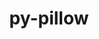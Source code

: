 ---
title: "py-pillow"
layout: cache
categories: [package, develop-2023-10-29]
meta: {"versions": ["10.0.0"], "compilers": ["apple-clang@=15.0.0", "gcc@=11.1.0", "gcc@=11.3.0", "gcc@=11.4.0", "gcc@=7.5.0", "gcc@=9.4.0", "oneapi@=2023.2.0"], "oss": ["ubuntu18.04", "ubuntu20.04", "ubuntu22.04", "ventura"], "platforms": ["darwin", "linux"], "targets": ["aarch64", "neoverse_v1", "ppc64le", "x86_64_v3"], "stacks": ["data-vis-sdk", "e4s", "e4s-neoverse_v1", "e4s-oneapi", "e4s-power", "e4s-rocm-external", "ml-darwin-aarch64-mps", "ml-linux-x86_64-cpu", "ml-linux-x86_64-cuda", "ml-linux-x86_64-rocm", "radiuss", "root"], "num_specs": 17, "num_specs_by_stack": {"ml-darwin-aarch64-mps": 1, "root": 17, "radiuss": 1, "e4s-neoverse_v1": 2, "e4s-power": 2, "data-vis-sdk": 2, "e4s": 3, "e4s-rocm-external": 1, "e4s-oneapi": 3, "ml-linux-x86_64-cuda": 3, "ml-linux-x86_64-cpu": 3, "ml-linux-x86_64-rocm": 2}}
spec_details: [{"hash": "gk3vbbia6fh5ur2tghfa2do7l5m74e22", "compiler": "apple-clang@=15.0.0", "versions": ["10.0.0"], "os": "ventura", "platform": "darwin", "target": "aarch64", "variants": ["build_system=python_pip", "~freetype", "~imagequant", "+jpeg", "~jpeg2000", "~lcms", "~raqm", "~tiff", "~webp", "~xcb", "+zlib"], "stacks": ["ml-darwin-aarch64-mps", "root"], "size": "-", "tarball": "https://binaries.spack.io/develop-2023-10-29/build_cache/darwin-ventura-aarch64/apple-clang-15.0.0/py-pillow-10.0.0/darwin-ventura-aarch64-apple-clang-15.0.0-py-pillow-10.0.0-gk3vbbia6fh5ur2tghfa2do7l5m74e22.spack"}, {"hash": "6thmstl3ixnwk5asw6fv33qrxnt6ssya", "compiler": "gcc@=7.5.0", "versions": ["10.0.0"], "os": "ubuntu18.04", "platform": "linux", "target": "x86_64_v3", "variants": ["build_system=python_pip", "~freetype", "~imagequant", "+jpeg", "~jpeg2000", "~lcms", "~raqm", "~tiff", "~webp", "~xcb", "+zlib"], "stacks": ["radiuss", "root"], "size": "-", "tarball": "https://binaries.spack.io/develop-2023-10-29/build_cache/linux-ubuntu18.04-x86_64_v3/gcc-7.5.0/py-pillow-10.0.0/linux-ubuntu18.04-x86_64_v3-gcc-7.5.0-py-pillow-10.0.0-6thmstl3ixnwk5asw6fv33qrxnt6ssya.spack"}, {"hash": "fvldcwbuytzo73fqwk3twxkkjz7w2fuc", "compiler": "gcc@=11.4.0", "versions": ["10.0.0"], "os": "ubuntu20.04", "platform": "linux", "target": "neoverse_v1", "variants": ["build_system=python_pip", "~freetype", "~imagequant", "+jpeg", "~jpeg2000", "~lcms", "~raqm", "~tiff", "~webp", "~xcb", "+zlib"], "stacks": ["e4s-neoverse_v1", "root"], "size": "-", "tarball": "https://binaries.spack.io/develop-2023-10-29/build_cache/linux-ubuntu20.04-neoverse_v1/gcc-11.4.0/py-pillow-10.0.0/linux-ubuntu20.04-neoverse_v1-gcc-11.4.0-py-pillow-10.0.0-fvldcwbuytzo73fqwk3twxkkjz7w2fuc.spack"}, {"hash": "ips63eaih37oojlufo6en7fo3amtdxbn", "compiler": "gcc@=11.4.0", "versions": ["10.0.0"], "os": "ubuntu20.04", "platform": "linux", "target": "neoverse_v1", "variants": ["build_system=python_pip", "~freetype", "~imagequant", "+jpeg", "~jpeg2000", "~lcms", "~raqm", "~tiff", "~webp", "~xcb", "+zlib"], "stacks": ["e4s-neoverse_v1", "root"], "size": "-", "tarball": "https://binaries.spack.io/develop-2023-10-29/build_cache/linux-ubuntu20.04-neoverse_v1/gcc-11.4.0/py-pillow-10.0.0/linux-ubuntu20.04-neoverse_v1-gcc-11.4.0-py-pillow-10.0.0-ips63eaih37oojlufo6en7fo3amtdxbn.spack"}, {"hash": "xjhb3tuqm62bojiy2yxe3wif7odgcenr", "compiler": "gcc@=9.4.0", "versions": ["10.0.0"], "os": "ubuntu20.04", "platform": "linux", "target": "ppc64le", "variants": ["build_system=python_pip", "~freetype", "~imagequant", "+jpeg", "~jpeg2000", "~lcms", "~raqm", "~tiff", "~webp", "~xcb", "+zlib"], "stacks": ["e4s-power", "root"], "size": "-", "tarball": "https://binaries.spack.io/develop-2023-10-29/build_cache/linux-ubuntu20.04-ppc64le/gcc-9.4.0/py-pillow-10.0.0/linux-ubuntu20.04-ppc64le-gcc-9.4.0-py-pillow-10.0.0-xjhb3tuqm62bojiy2yxe3wif7odgcenr.spack"}, {"hash": "jo3dqaff5a6inqpo46itknpt3uwcygzt", "compiler": "gcc@=9.4.0", "versions": ["10.0.0"], "os": "ubuntu20.04", "platform": "linux", "target": "ppc64le", "variants": ["build_system=python_pip", "~freetype", "~imagequant", "+jpeg", "~jpeg2000", "~lcms", "~raqm", "~tiff", "~webp", "~xcb", "+zlib"], "stacks": ["e4s-power", "root"], "size": "-", "tarball": "https://binaries.spack.io/develop-2023-10-29/build_cache/linux-ubuntu20.04-ppc64le/gcc-9.4.0/py-pillow-10.0.0/linux-ubuntu20.04-ppc64le-gcc-9.4.0-py-pillow-10.0.0-jo3dqaff5a6inqpo46itknpt3uwcygzt.spack"}, {"hash": "olf435i5nckogo2nw454ohcehrleyjop", "compiler": "gcc@=11.1.0", "versions": ["10.0.0"], "os": "ubuntu20.04", "platform": "linux", "target": "x86_64_v3", "variants": ["build_system=python_pip", "~freetype", "~imagequant", "+jpeg", "~jpeg2000", "~lcms", "~raqm", "~tiff", "~webp", "~xcb", "+zlib"], "stacks": ["data-vis-sdk", "root"], "size": "-", "tarball": "https://binaries.spack.io/develop-2023-10-29/build_cache/linux-ubuntu20.04-x86_64_v3/gcc-11.1.0/py-pillow-10.0.0/linux-ubuntu20.04-x86_64_v3-gcc-11.1.0-py-pillow-10.0.0-olf435i5nckogo2nw454ohcehrleyjop.spack"}, {"hash": "vgjg3rjlmr52czqa4irzhu6yndkx5f6d", "compiler": "gcc@=11.1.0", "versions": ["10.0.0"], "os": "ubuntu20.04", "platform": "linux", "target": "x86_64_v3", "variants": ["build_system=python_pip", "~freetype", "~imagequant", "+jpeg", "~jpeg2000", "~lcms", "~raqm", "~tiff", "~webp", "~xcb", "+zlib"], "stacks": ["data-vis-sdk", "root"], "size": "-", "tarball": "https://binaries.spack.io/develop-2023-10-29/build_cache/linux-ubuntu20.04-x86_64_v3/gcc-11.1.0/py-pillow-10.0.0/linux-ubuntu20.04-x86_64_v3-gcc-11.1.0-py-pillow-10.0.0-vgjg3rjlmr52czqa4irzhu6yndkx5f6d.spack"}, {"hash": "h7ibvmjjkn4oflgwtobhzo5wec4srugf", "compiler": "gcc@=11.4.0", "versions": ["10.0.0"], "os": "ubuntu20.04", "platform": "linux", "target": "x86_64_v3", "variants": ["build_system=python_pip", "~freetype", "~imagequant", "+jpeg", "~jpeg2000", "~lcms", "~raqm", "~tiff", "~webp", "~xcb", "+zlib"], "stacks": ["e4s", "root"], "size": "-", "tarball": "https://binaries.spack.io/develop-2023-10-29/build_cache/linux-ubuntu20.04-x86_64_v3/gcc-11.4.0/py-pillow-10.0.0/linux-ubuntu20.04-x86_64_v3-gcc-11.4.0-py-pillow-10.0.0-h7ibvmjjkn4oflgwtobhzo5wec4srugf.spack"}, {"hash": "6xqmtwntqfaprpzn7hnhbubwmegrxvtw", "compiler": "gcc@=11.4.0", "versions": ["10.0.0"], "os": "ubuntu20.04", "platform": "linux", "target": "x86_64_v3", "variants": ["build_system=python_pip", "~freetype", "~imagequant", "+jpeg", "~jpeg2000", "~lcms", "~raqm", "~tiff", "~webp", "~xcb", "+zlib"], "stacks": ["e4s", "e4s-rocm-external", "root"], "size": "-", "tarball": "https://binaries.spack.io/develop-2023-10-29/build_cache/linux-ubuntu20.04-x86_64_v3/gcc-11.4.0/py-pillow-10.0.0/linux-ubuntu20.04-x86_64_v3-gcc-11.4.0-py-pillow-10.0.0-6xqmtwntqfaprpzn7hnhbubwmegrxvtw.spack"}, {"hash": "fvaeyti4sczwivbnut5ttjjqevfqmsit", "compiler": "gcc@=11.4.0", "versions": ["10.0.0"], "os": "ubuntu20.04", "platform": "linux", "target": "x86_64_v3", "variants": ["build_system=python_pip", "~freetype", "~imagequant", "+jpeg", "~jpeg2000", "~lcms", "~raqm", "~tiff", "~webp", "~xcb", "+zlib"], "stacks": ["e4s", "root"], "size": "-", "tarball": "https://binaries.spack.io/develop-2023-10-29/build_cache/linux-ubuntu20.04-x86_64_v3/gcc-11.4.0/py-pillow-10.0.0/linux-ubuntu20.04-x86_64_v3-gcc-11.4.0-py-pillow-10.0.0-fvaeyti4sczwivbnut5ttjjqevfqmsit.spack"}, {"hash": "p4tbowkiainh4vbzbhrlurbupjarchqy", "compiler": "oneapi@=2023.2.0", "versions": ["10.0.0"], "os": "ubuntu20.04", "platform": "linux", "target": "x86_64_v3", "variants": ["build_system=python_pip", "~freetype", "~imagequant", "+jpeg", "~jpeg2000", "~lcms", "~raqm", "~tiff", "~webp", "~xcb", "+zlib"], "stacks": ["e4s-oneapi", "root"], "size": "-", "tarball": "https://binaries.spack.io/develop-2023-10-29/build_cache/linux-ubuntu20.04-x86_64_v3/oneapi-2023.2.0/py-pillow-10.0.0/linux-ubuntu20.04-x86_64_v3-oneapi-2023.2.0-py-pillow-10.0.0-p4tbowkiainh4vbzbhrlurbupjarchqy.spack"}, {"hash": "4vmzzhmdseotn2fwv74om44qepexdlfm", "compiler": "oneapi@=2023.2.0", "versions": ["10.0.0"], "os": "ubuntu20.04", "platform": "linux", "target": "x86_64_v3", "variants": ["build_system=python_pip", "~freetype", "~imagequant", "+jpeg", "~jpeg2000", "~lcms", "~raqm", "~tiff", "~webp", "~xcb", "+zlib"], "stacks": ["e4s-oneapi", "root"], "size": "-", "tarball": "https://binaries.spack.io/develop-2023-10-29/build_cache/linux-ubuntu20.04-x86_64_v3/oneapi-2023.2.0/py-pillow-10.0.0/linux-ubuntu20.04-x86_64_v3-oneapi-2023.2.0-py-pillow-10.0.0-4vmzzhmdseotn2fwv74om44qepexdlfm.spack"}, {"hash": "fux6jzhp7wrc52auixnhtkyt23nmaaq4", "compiler": "oneapi@=2023.2.0", "versions": ["10.0.0"], "os": "ubuntu20.04", "platform": "linux", "target": "x86_64_v3", "variants": ["build_system=python_pip", "~freetype", "~imagequant", "+jpeg", "~jpeg2000", "~lcms", "~raqm", "~tiff", "~webp", "~xcb", "+zlib"], "stacks": ["e4s-oneapi", "root"], "size": "-", "tarball": "https://binaries.spack.io/develop-2023-10-29/build_cache/linux-ubuntu20.04-x86_64_v3/oneapi-2023.2.0/py-pillow-10.0.0/linux-ubuntu20.04-x86_64_v3-oneapi-2023.2.0-py-pillow-10.0.0-fux6jzhp7wrc52auixnhtkyt23nmaaq4.spack"}, {"hash": "sap2t7uro62fofjzjdasd5q3oohrrbif", "compiler": "gcc@=11.3.0", "versions": ["10.0.0"], "os": "ubuntu22.04", "platform": "linux", "target": "x86_64_v3", "variants": ["build_system=python_pip", "~freetype", "~imagequant", "+jpeg", "~jpeg2000", "~lcms", "~raqm", "~tiff", "~webp", "~xcb", "+zlib"], "stacks": ["ml-linux-x86_64-cuda", "ml-linux-x86_64-cpu", "root"], "size": "-", "tarball": "https://binaries.spack.io/develop-2023-10-29/build_cache/linux-ubuntu22.04-x86_64_v3/gcc-11.3.0/py-pillow-10.0.0/linux-ubuntu22.04-x86_64_v3-gcc-11.3.0-py-pillow-10.0.0-sap2t7uro62fofjzjdasd5q3oohrrbif.spack"}, {"hash": "src2zsy3zvh6iokjcexhxqbm5ukwtkpf", "compiler": "gcc@=11.3.0", "versions": ["10.0.0"], "os": "ubuntu22.04", "platform": "linux", "target": "x86_64_v3", "variants": ["build_system=python_pip", "~freetype", "~imagequant", "+jpeg", "~jpeg2000", "~lcms", "~raqm", "~tiff", "~webp", "~xcb", "+zlib"], "stacks": ["ml-linux-x86_64-cuda", "ml-linux-x86_64-cpu", "ml-linux-x86_64-rocm", "root"], "size": "-", "tarball": "https://binaries.spack.io/develop-2023-10-29/build_cache/linux-ubuntu22.04-x86_64_v3/gcc-11.3.0/py-pillow-10.0.0/linux-ubuntu22.04-x86_64_v3-gcc-11.3.0-py-pillow-10.0.0-src2zsy3zvh6iokjcexhxqbm5ukwtkpf.spack"}, {"hash": "x3f3cxlnwm6oorju7d2ihdxmgssajcb7", "compiler": "gcc@=11.3.0", "versions": ["10.0.0"], "os": "ubuntu22.04", "platform": "linux", "target": "x86_64_v3", "variants": ["build_system=python_pip", "~freetype", "~imagequant", "+jpeg", "~jpeg2000", "~lcms", "~raqm", "~tiff", "~webp", "~xcb", "+zlib"], "stacks": ["ml-linux-x86_64-cuda", "ml-linux-x86_64-cpu", "ml-linux-x86_64-rocm", "root"], "size": "-", "tarball": "https://binaries.spack.io/develop-2023-10-29/build_cache/linux-ubuntu22.04-x86_64_v3/gcc-11.3.0/py-pillow-10.0.0/linux-ubuntu22.04-x86_64_v3-gcc-11.3.0-py-pillow-10.0.0-x3f3cxlnwm6oorju7d2ihdxmgssajcb7.spack"}]
---
